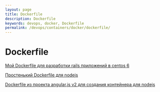 ```yaml
---
layout: page
title: Dockerfile
description: Dockerfile
keywords: devops, docker, Dockerfile
permalink: /devops/containers/docker/dockerfile/
---
```


# Dockerfile

[Мой Dockerfile для разработки rails приложений в centos 6](/devops/containers/docker/dockerfile/my-dockerfile-for-ruby-on-rails/)

[Простенький Dockerfile для nodejs](/devops/containers/docker/dockerfile/nodejs/nodejs-simple/)

[Dockerfile из проекта angular.js v2 для создания контейнера для nodejs ](/devops/containers/docker/dockerfile/nodejs/)
